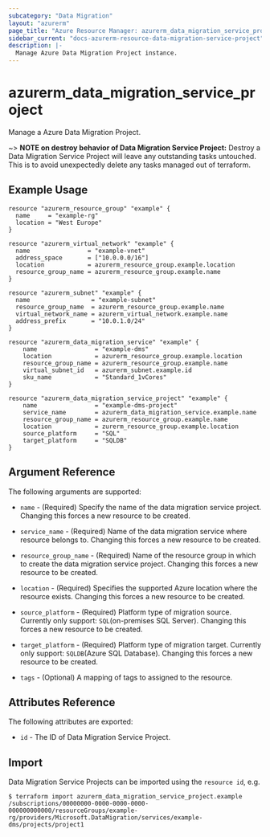 ```yaml
---
subcategory: "Data Migration"
layout: "azurerm"
page_title: "Azure Resource Manager: azurerm_data_migration_service_project"
sidebar_current: "docs-azurerm-resource-data-migration-service-project"
description: |-
  Manage Azure Data Migration Project instance.
---
```


# azurerm_data_migration_service_project

Manage a Azure Data Migration Project.

~> **NOTE on destroy behavior of Data Migration Service Project:** Destroy a Data Migration Service Project will leave any outstanding tasks untouched. This is to avoid unexpectedly delete any tasks managed out of terraform.

## Example Usage

```hcl
resource "azurerm_resource_group" "example" {
  name     = "example-rg"
  location = "West Europe"
}

resource "azurerm_virtual_network" "example" {
  name                = "example-vnet"
  address_space       = ["10.0.0.0/16"]
  location            = azurerm_resource_group.example.location
  resource_group_name = azurerm_resource_group.example.name
}

resource "azurerm_subnet" "example" {
  name                 = "example-subnet"
  resource_group_name  = azurerm_resource_group.example.name
  virtual_network_name = azurerm_virtual_network.example.name
  address_prefix       = "10.0.1.0/24"
}

resource "azurerm_data_migration_service" "example" {
	name                = "example-dms"
	location            = azurerm_resource_group.example.location
	resource_group_name = azurerm_resource_group.example.name
	virtual_subnet_id   = azurerm_subnet.example.id
	sku_name            = "Standard_1vCores"
}

resource "azurerm_data_migration_service_project" "example" {
	name                = "example-dms-project"
	service_name        = azurerm_data_migration_service.example.name
	resource_group_name = azurerm_resource_group.example.name
	location            = zurerm_resource_group.example.location
	source_platform     = "SQL"
	target_platform     = "SQLDB"
}
```

## Argument Reference

The following arguments are supported:

* `name` - (Required) Specify the name of the data migration service project. Changing this forces a new resource to be created.

* `service_name` - (Required) Name of the data migration service where resource belongs to. Changing this forces a new resource to be created.

* `resource_group_name` - (Required) Name of the resource group in which to create the data migration service project. Changing this forces a new resource to be created.

* `location` - (Required) Specifies the supported Azure location where the resource exists. Changing this forces a new resource to be created.

* `source_platform` - (Required) Platform type of migration source. Currently only support: `SQL`(on-premises SQL Server). Changing this forces a new resource to be created.

* `target_platform` - (Required) Platform type of migration target. Currently only support: `SQLDB`(Azure SQL Database). Changing this forces a new resource to be created.

* `tags` - (Optional) A mapping of tags to assigned to the resource.

## Attributes Reference

The following attributes are exported:

* `id` - The ID of Data Migration Service Project.

## Import

Data Migration Service Projects can be imported using the `resource id`, e.g.

```shell
$ terraform import azurerm_data_migration_service_project.example /subscriptions/00000000-0000-0000-0000-000000000000/resourceGroups/example-rg/providers/Microsoft.DataMigration/services/example-dms/projects/project1
```
